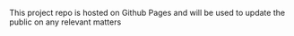 This project repo is hosted on Github Pages and will be used to update the public on any relevant matters
